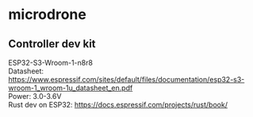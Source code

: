 # microdrone

## Controller dev kit

ESP32-S3-Wroom-1-n8r8\
Datasheet: https://www.espressif.com/sites/default/files/documentation/esp32-s3-wroom-1_wroom-1u_datasheet_en.pdf \
Power: 3.0-3.6V\
Rust dev on ESP32: https://docs.espressif.com/projects/rust/book/
